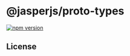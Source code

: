 # @jasperjs/proto-types

[![npm version](https://img.shields.io/npm/v/@uptsmart/stargate.svg)](https://www.npmjs.com/package/@jasperjs/proto-types)




## License
